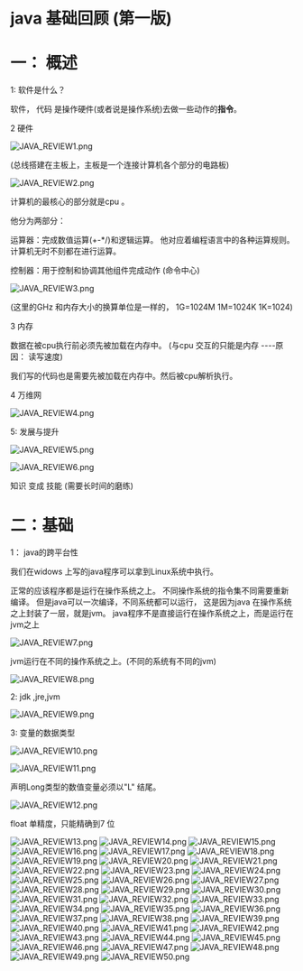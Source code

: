 # java 基础回顾 (第一版)



# 一： 概述

1: 软件是什么？

 软件， 代码 是操作硬件(或者说是操作系统)去做一些动作的**指令**。

2 硬件

![JAVA_REVIEW1.png](https://github.com/zhaodahan/zhao_Note/blob/master/wiki_img/JAVA_REVIEW1.png?raw=true)

(总线搭建在主板上，主板是一个连接计算机各个部分的电路板)

![JAVA_REVIEW2.png](https://github.com/zhaodahan/zhao_Note/blob/master/wiki_img/JAVA_REVIEW2.png?raw=true)

计算机的最核心的部分就是cpu 。 

他分为两部分：

运算器：完成数值运算(+-*/)和逻辑运算。 他对应着编程语言中的各种运算规则。 计算机无时不刻都在进行运算。

控制器：用于控制和协调其他组件完成动作 (命令中心)

![JAVA_REVIEW3.png](https://github.com/zhaodahan/zhao_Note/blob/master/wiki_img/JAVA_REVIEW3.png?raw=true)

(这里的GHz 和内存大小的换算单位是一样的， 1G=1024M 1M=1024K  1K=1024)



3 内存

数据在被cpu执行前必须先被加载在内存中。  (与cpu 交互的只能是内存 ----原因： 读写速度)

我们写的代码也是需要先被加载在内存中。然后被cpu解析执行。



4 万维网

![JAVA_REVIEW4.png](https://github.com/zhaodahan/zhao_Note/blob/master/wiki_img/JAVA_REVIEW4.png?raw=true)

5: 发展与提升

![JAVA_REVIEW5.png](https://github.com/zhaodahan/zhao_Note/blob/master/wiki_img/JAVA_REVIEW5.png?raw=true)

![JAVA_REVIEW6.png](https://github.com/zhaodahan/zhao_Note/blob/master/wiki_img/JAVA_REVIEW6.png?raw=true)

知识 变成 技能 (需要长时间的磨练)

# 二：基础

1： java的跨平台性

我们在widows 上写的java程序可以拿到Linux系统中执行。 

正常的应该程序都是运行在操作系统之上。 不同操作系统的指令集不同需要重新编译。 但是java可以一次编译，不同系统都可以运行， 这是因为java 在操作系统之上封装了一层，就是jvm。 java程序不是直接运行在操作系统之上，而是运行在jvm之上

![JAVA_REVIEW7.png](https://github.com/zhaodahan/zhao_Note/blob/master/wiki_img/JAVA_REVIEW7.png?raw=true)

jvm运行在不同的操作系统之上。(不同的系统有不同的jvm)

![JAVA_REVIEW8.png](https://github.com/zhaodahan/zhao_Note/blob/master/wiki_img/JAVA_REVIEW8.png?raw=true)

2: jdk ,jre,jvm

![JAVA_REVIEW9.png](https://github.com/zhaodahan/zhao_Note/blob/master/wiki_img/JAVA_REVIEW9.png?raw=true)



3: 变量的数据类型

![JAVA_REVIEW10.png](https://github.com/zhaodahan/zhao_Note/blob/master/wiki_img/JAVA_REVIEW10.png?raw=true)

![JAVA_REVIEW11.png](https://github.com/zhaodahan/zhao_Note/blob/master/wiki_img/JAVA_REVIEW11.png?raw=true)

声明Long类型的数值变量必须以"L" 结尾。

![JAVA_REVIEW12.png](https://github.com/zhaodahan/zhao_Note/blob/master/wiki_img/JAVA_REVIEW12.png?raw=true)

float 单精度，只能精确到7 位



![JAVA_REVIEW13.png](https://github.com/zhaodahan/zhao_Note/blob/master/wiki_img/JAVA_REVIEW13.png?raw=true)
![JAVA_REVIEW14.png](https://github.com/zhaodahan/zhao_Note/blob/master/wiki_img/JAVA_REVIEW14.png?raw=true)
![JAVA_REVIEW15.png](https://github.com/zhaodahan/zhao_Note/blob/master/wiki_img/JAVA_REVIEW15.png?raw=true)
![JAVA_REVIEW16.png](https://github.com/zhaodahan/zhao_Note/blob/master/wiki_img/JAVA_REVIEW16.png?raw=true)
![JAVA_REVIEW17.png](https://github.com/zhaodahan/zhao_Note/blob/master/wiki_img/JAVA_REVIEW17.png?raw=true)
![JAVA_REVIEW18.png](https://github.com/zhaodahan/zhao_Note/blob/master/wiki_img/JAVA_REVIEW18.png?raw=true)
![JAVA_REVIEW19.png](https://github.com/zhaodahan/zhao_Note/blob/master/wiki_img/JAVA_REVIEW19.png?raw=true)
![JAVA_REVIEW20.png](https://github.com/zhaodahan/zhao_Note/blob/master/wiki_img/JAVA_REVIEW20.png?raw=true)
![JAVA_REVIEW21.png](https://github.com/zhaodahan/zhao_Note/blob/master/wiki_img/JAVA_REVIEW21.png?raw=true)
![JAVA_REVIEW22.png](https://github.com/zhaodahan/zhao_Note/blob/master/wiki_img/JAVA_REVIEW22.png?raw=true)
![JAVA_REVIEW23.png](https://github.com/zhaodahan/zhao_Note/blob/master/wiki_img/JAVA_REVIEW23.png?raw=true)
![JAVA_REVIEW24.png](https://github.com/zhaodahan/zhao_Note/blob/master/wiki_img/JAVA_REVIEW24.png?raw=true)
![JAVA_REVIEW25.png](https://github.com/zhaodahan/zhao_Note/blob/master/wiki_img/JAVA_REVIEW25.png?raw=true)
![JAVA_REVIEW26.png](https://github.com/zhaodahan/zhao_Note/blob/master/wiki_img/JAVA_REVIEW26.png?raw=true)
![JAVA_REVIEW27.png](https://github.com/zhaodahan/zhao_Note/blob/master/wiki_img/JAVA_REVIEW27.png?raw=true)
![JAVA_REVIEW28.png](https://github.com/zhaodahan/zhao_Note/blob/master/wiki_img/JAVA_REVIEW28.png?raw=true)
![JAVA_REVIEW29.png](https://github.com/zhaodahan/zhao_Note/blob/master/wiki_img/JAVA_REVIEW29.png?raw=true)
![JAVA_REVIEW30.png](https://github.com/zhaodahan/zhao_Note/blob/master/wiki_img/JAVA_REVIEW30.png?raw=true)
![JAVA_REVIEW31.png](https://github.com/zhaodahan/zhao_Note/blob/master/wiki_img/JAVA_REVIEW31.png?raw=true)
![JAVA_REVIEW32.png](https://github.com/zhaodahan/zhao_Note/blob/master/wiki_img/JAVA_REVIEW32.png?raw=true)
![JAVA_REVIEW33.png](https://github.com/zhaodahan/zhao_Note/blob/master/wiki_img/JAVA_REVIEW33.png?raw=true)
![JAVA_REVIEW34.png](https://github.com/zhaodahan/zhao_Note/blob/master/wiki_img/JAVA_REVIEW34.png?raw=true)
![JAVA_REVIEW35.png](https://github.com/zhaodahan/zhao_Note/blob/master/wiki_img/JAVA_REVIEW35.png?raw=true)
![JAVA_REVIEW36.png](https://github.com/zhaodahan/zhao_Note/blob/master/wiki_img/JAVA_REVIEW36.png?raw=true)
![JAVA_REVIEW37.png](https://github.com/zhaodahan/zhao_Note/blob/master/wiki_img/JAVA_REVIEW37.png?raw=true)
![JAVA_REVIEW38.png](https://github.com/zhaodahan/zhao_Note/blob/master/wiki_img/JAVA_REVIEW38.png?raw=true)
![JAVA_REVIEW39.png](https://github.com/zhaodahan/zhao_Note/blob/master/wiki_img/JAVA_REVIEW39.png?raw=true)
![JAVA_REVIEW40.png](https://github.com/zhaodahan/zhao_Note/blob/master/wiki_img/JAVA_REVIEW40.png?raw=true)
![JAVA_REVIEW41.png](https://github.com/zhaodahan/zhao_Note/blob/master/wiki_img/JAVA_REVIEW41.png?raw=true)
![JAVA_REVIEW42.png](https://github.com/zhaodahan/zhao_Note/blob/master/wiki_img/JAVA_REVIEW42.png?raw=true)
![JAVA_REVIEW43.png](https://github.com/zhaodahan/zhao_Note/blob/master/wiki_img/JAVA_REVIEW43.png?raw=true)
![JAVA_REVIEW44.png](https://github.com/zhaodahan/zhao_Note/blob/master/wiki_img/JAVA_REVIEW44.png?raw=true)
![JAVA_REVIEW45.png](https://github.com/zhaodahan/zhao_Note/blob/master/wiki_img/JAVA_REVIEW45.png?raw=true)
![JAVA_REVIEW46.png](https://github.com/zhaodahan/zhao_Note/blob/master/wiki_img/JAVA_REVIEW46.png?raw=true)
![JAVA_REVIEW47.png](https://github.com/zhaodahan/zhao_Note/blob/master/wiki_img/JAVA_REVIEW47.png?raw=true)
![JAVA_REVIEW48.png](https://github.com/zhaodahan/zhao_Note/blob/master/wiki_img/JAVA_REVIEW48.png?raw=true)
![JAVA_REVIEW49.png](https://github.com/zhaodahan/zhao_Note/blob/master/wiki_img/JAVA_REVIEW49.png?raw=true)
![JAVA_REVIEW50.png](https://github.com/zhaodahan/zhao_Note/blob/master/wiki_img/JAVA_REVIEW50.png?raw=true)

